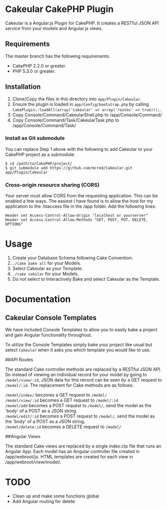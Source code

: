 # Cakeular CakePHP Plugin

Cakeular is a Angular.js Plugin for CakePHP. It creates a RESTful JSON API service from your models and Angular.js views. 

## Requirements

The master branch has the following requirements:

* CakePHP 2.2.0 or greater.
* PHP 5.3.0 or greater.

## Installation

1. Clone/Copy the files in this directory into `app/Plugin/Cakeular`.
2. Ensure the plugin is loaded in `app/Config/bootstrap.php` by calling `CakePlugin::loadAll(array('Cakeular' => array('routes' => true)));`.
3. Copy Console/Command/CakeularShell.php to /app/Console/Command/
4. Copy Console/Command/Task/CakeularTask.php to /app/Console/Command/Task/

### Install as Git submodule

You can replace Step 1 above with the following to add Cakeular to your CakePHP project as a submodule:

```
$ cd /path/to/CakePHP/project/
$ git submodule add https://github.com/mcred/Cakeular.git app/Plugin/Cakeular
```

### Cross-origin resource sharing (CORS) 

Your server must allow CORS from the requesting application. This can be enabled a few ways. The easiest I have found is to allow the host for my application to the .htaccess file in the /app folder. Add the following lines: 
```
Header set Access-Control-Allow-Origin "localhost or yourserver"
Header set Access-Control-Allow-Methods "GET, POST, PUT, DELETE, OPTIONS"
```

# Usage

1. Create your Database Schema following Cake Convention.
2. `./cake bake all` for your Models. 
3. Select Cakeular as your Template. 
4. `./cake cakular` for your Models. 
5. Do not select to Interactively Bake and select Cakeular as the Template. 

# Documentation

## Cakeular Console Templates

We have included Console Templates to allow you to easily bake a project and gain Angular functionality throughout.

To utilize the Console Templates simply bake your project like usual but select `Cakeular` when it asks you which template you would like to use.

##API Routes

The standard Cake controller methods are replaced by a RESTful JSON API. So instead of viewing an individual record for your model by going to `/model/view/:id`, JSON data for this record can be seen by a GET request to `/model/:id`. The replacement for Cake methods are as follows:

`/model/index/` becomes a GET request to `/model/`<br />
`/model/view/:id` becomes a GET request to `/model/:id`<br />
`/model/add` becomes a POST request to `/model/`, send the model as the 'body' of a POST as a JSON string.<br />
`/model/edit/:id` becomes a POST request to `/model/`, send the model as the 'body' of a POST as a JSON string.<br />
`/model/delete:id` becomes a DELETE request to `/model/`<br />

##Angular Views

The standard Cake views are replaced by a single index.ctp file that runs an Angular App. Each model has an Angular controller file created in /app/webroot/js. HTML templates are created for each view in /app/webroot/view/model/. 

# TODO

* Clean up and make some functions global
* Add Angular routing for delete

